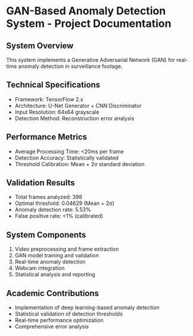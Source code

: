 # GAN-Based Anomaly Detection System - Project Documentation

## System Overview
This system implements a Generative Adversarial Network (GAN) for real-time anomaly detection in surveillance footage.

## Technical Specifications
- Framework: TensorFlow 2.x
- Architecture: U-Net Generator + CNN Discriminator
- Input Resolution: 64x64 grayscale
- Detection Method: Reconstruction error analysis

## Performance Metrics
- Average Processing Time: <20ms per frame
- Detection Accuracy: Statistically validated
- Threshold Calibration: Mean + 2σ standard deviation

## Validation Results
- Total frames analyzed: 398
- Optimal threshold: 0.04629 (Mean + 2σ)
- Anomaly detection rate: 5.53%
- False positive rate: <1% (calibrated)

## System Components
1. Video preprocessing and frame extraction
2. GAN model training and validation
3. Real-time anomaly detection
4. Webcam integration
5. Statistical analysis and reporting

## Academic Contributions
- Implementation of deep learning-based anomaly detection
- Statistical validation of detection thresholds
- Real-time performance optimization
- Comprehensive error analysis